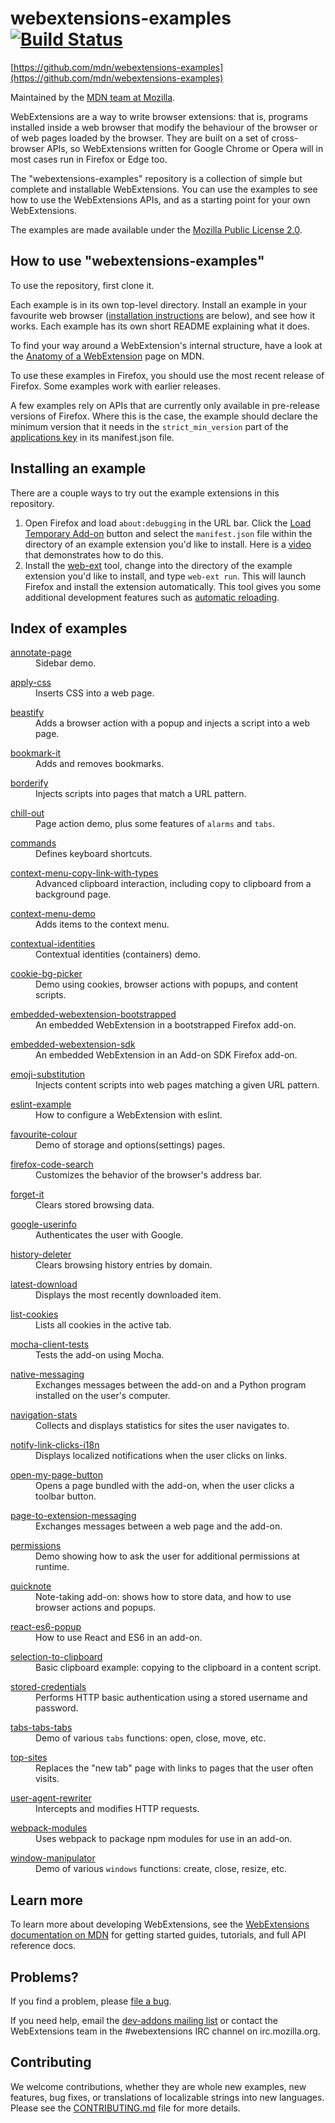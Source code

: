 # webextensions-examples [![Build Status](https://travis-ci.org/mdn/webextensions-examples.svg?branch=master)](https://travis-ci.org/mdn/webextensions-examples)

[https://github.com/mdn/webextensions-examples](https://github.com/mdn/webextensions-examples)

Maintained by the [MDN team at Mozilla](https://wiki.mozilla.org/MDN).

WebExtensions are a way to write browser extensions: that is, programs
installed inside a web browser that modify the behaviour of the browser or
of web pages loaded by the browser. They are built on a set of
cross-browser APIs, so WebExtensions written for Google Chrome or Opera will
in most cases run in Firefox or Edge too.

The "webextensions-examples" repository is a collection of simple but complete
and installable WebExtensions. You can use the examples to see how to use the
WebExtensions APIs, and as a starting point for your own WebExtensions.

The examples are made available under the
[Mozilla Public License 2.0](https://www.mozilla.org/en-US/MPL/2.0/).

## How to use "webextensions-examples"

To use the repository, first clone it.

Each example is in its own top-level directory. Install an example in your
favourite web browser ([installation instructions](#installing-an-example) are below),
and see how it works. Each example has its own short README explaining what
it does.

To find your way around a WebExtension's internal structure, have a look at the
[Anatomy of a WebExtension](https://developer.mozilla.org/en-US/Add-ons/WebExtensions/Anatomy_of_a_WebExtension)
page on MDN.

To use these examples in Firefox, you should use the most recent release
of Firefox. Some examples work with earlier releases.

A few examples rely on APIs that are currently only available in pre-release
versions of Firefox. Where this is the case, the example should declare
the minimum version that it needs in the `strict_min_version` part of the
[applications key](https://developer.mozilla.org/en-US/Add-ons/WebExtensions/manifest.json/applications)
in its manifest.json file.

## Installing an example

There are a couple ways to try out the example extensions in this repository.

1. Open Firefox and load `about:debugging` in the URL bar. Click the
   [Load Temporary Add-on](https://developer.mozilla.org/en-US/Add-ons/WebExtensions/Temporary_Installation_in_Firefox)
   button and select the `manifest.json` file within the
   directory of an example extension you'd like to install.
   Here is a [video](https://www.youtube.com/watch?v=cer9EUKegG4)
   that demonstrates how to do this.
2. Install the
   [web-ext](https://developer.mozilla.org/en-US/Add-ons/WebExtensions/Getting_started_with_web-ext)
   tool, change into the directory of the example extension
   you'd like to install, and type `web-ext run`. This will launch Firefox and
   install the extension automatically. This tool gives you some
   additional development features such as
   [automatic reloading](https://developer.mozilla.org/en-US/Add-ons/WebExtensions/Getting_started_with_web-ext#Automatic_extension_reloading).

## Index of examples

<dl><dt><a href="https://github.com/mdn/webextensions-examples/tree/master/annotate-page">annotate-page</a></dt>
<dd>Sidebar demo.</dd>
</dl>

<dl><dt><a href="https://github.com/mdn/webextensions-examples/tree/master/apply-css">apply-css</a></dt>
<dd>Inserts CSS into a web page.</dd>
</dl>

<dl><dt><a href="https://github.com/mdn/webextensions-examples/tree/master/beastify">beastify</a></dt>
<dd>Adds a browser action with a popup and injects a script into a web page.</dd>
</dl>

<dl><dt><a href="https://github.com/mdn/webextensions-examples/tree/master/bookmark-it">bookmark-it</a></dt>
<dd>Adds and removes bookmarks.</dd>
</dl>

<dl><dt><a href="https://github.com/mdn/webextensions-examples/tree/master/borderify">borderify</a></dt>
<dd>Injects scripts into pages that match a URL pattern.</dd>
</dl>

<dl><dt><a href="https://github.com/mdn/webextensions-examples/tree/master/chill-out">chill-out</a></dt>
<dd>Page action demo, plus some features of <code>alarms</code> and <code>tabs</code>.</dd>
</dl>

<dl><dt><a href="https://github.com/mdn/webextensions-examples/tree/master/commands">commands</a></dt>
<dd>Defines keyboard shortcuts.</dd>
</dl>

<dl><dt><a href="https://github.com/mdn/webextensions-examples/tree/master/context-menu-copy-link-with-types">context-menu-copy-link-with-types</a></dt>
<dd>Advanced clipboard interaction, including copy to clipboard from a background page.</dd>
</dl>

<dl><dt><a href="https://github.com/mdn/webextensions-examples/tree/master/context-menu-demo">context-menu-demo</a></dt>
<dd>Adds items to the context menu.</dd>
</dl>

<dl><dt><a href="https://github.com/mdn/webextensions-examples/tree/master/contextual-identities">contextual-identities</a></dt>
<dd>Contextual identities (containers) demo.</dd>
</dl>

<dl><dt><a href="https://github.com/mdn/webextensions-examples/tree/master/cookie-bg-picker">cookie-bg-picker</a></dt>
<dd>Demo using cookies, browser actions with popups, and content scripts.</dd>
</dl>

<dl><dt><a href="https://github.com/mdn/webextensions-examples/tree/master/embedded-webextension-bootstrapped">embedded-webextension-bootstrapped</a></dt>
<dd>An embedded WebExtension in a bootstrapped Firefox add-on.</dd>
</dl>

<dl><dt><a href="https://github.com/mdn/webextensions-examples/tree/master/embedded-webextension-sdk">embedded-webextension-sdk</a></dt>
<dd>An embedded WebExtension in an Add-on SDK Firefox add-on.</dd>
</dl>

<dl><dt><a href="https://github.com/mdn/webextensions-examples/tree/master/emoji-substitution">emoji-substitution</a></dt>
<dd>Injects content scripts into web pages matching a given URL pattern.</dd>
</dl>

<dl><dt><a href="https://github.com/mdn/webextensions-examples/tree/master/eslint-example">eslint-example</a></dt>
<dd>How to configure a WebExtension with eslint.</dd>
</dl>

<dl><dt><a href="https://github.com/mdn/webextensions-examples/tree/master/favourite-colour">favourite-colour</a></dt>
<dd>Demo of storage and options(settings) pages.</dd>
</dl>

<dl><dt><a href="https://github.com/mdn/webextensions-examples/tree/master/firefox-code-search">firefox-code-search</a></dt>
<dd>Customizes the behavior of the browser's address bar.</dd>
</dl>

<dl><dt><a href="https://github.com/mdn/webextensions-examples/tree/master/forget-it">forget-it</a></dt>
<dd>Clears stored browsing data.</dd>
</dl>

<dl><dt><a href="https://github.com/mdn/webextensions-examples/tree/master/google-userinfo">google-userinfo</a></dt>
<dd>Authenticates the user with Google.</dd>
</dl>

<dl><dt><a href="https://github.com/mdn/webextensions-examples/tree/master/history-deleter">history-deleter</a></dt>
<dd>Clears browsing history entries by domain.</dd>
</dl>

<dl><dt><a href="https://github.com/mdn/webextensions-examples/tree/master/latest-download">latest-download</a></dt>
<dd>Displays the most recently downloaded item.</dd>
</dl>

<dl><dt><a href="https://github.com/mdn/webextensions-examples/tree/master/list-cookies">list-cookies</a></dt>
<dd>Lists all cookies in the active tab.</dd>
</dl>

<dl><dt><a href="https://github.com/mdn/webextensions-examples/tree/master/mocha-client-tests">mocha-client-tests</a></dt>
<dd>Tests the add-on using Mocha.</dd>
</dl>

<dl><dt><a href="https://github.com/mdn/webextensions-examples/tree/master/native-messaging">native-messaging</a></dt>
<dd>Exchanges messages between the add-on and a Python program installed on the user's computer.</dd>
</dl>

<dl><dt><a href="https://github.com/mdn/webextensions-examples/tree/master/navigation-stats">navigation-stats</a></dt>
<dd>Collects and displays statistics for sites the user navigates to.</dd>
</dl>

<dl><dt><a href="https://github.com/mdn/webextensions-examples/tree/master/notify-link-clicks-i18n">notify-link-clicks-i18n</a></dt>
<dd>Displays localized notifications when the user clicks on links.</dd>
</dl>

<dl><dt><a href="https://github.com/mdn/webextensions-examples/tree/master/open-my-page-button">open-my-page-button</a></dt>
<dd>Opens a page bundled with the add-on, when the user clicks a toolbar button.</dd>
</dl>

<dl><dt><a href="https://github.com/mdn/webextensions-examples/tree/master/page-to-extension-messaging">page-to-extension-messaging</a></dt>
<dd>Exchanges messages between a web page and the add-on.</dd>
</dl>

<dl><dt><a href="https://github.com/mdn/webextensions-examples/tree/master/permissions">permissions</a></dt>
<dd>Demo showing how to ask the user for additional permissions at runtime.</dd>
</dl>

<dl><dt><a href="https://github.com/mdn/webextensions-examples/tree/master/quicknote">quicknote</a></dt>
<dd>Note-taking add-on: shows how to store data, and how to use browser actions and popups.</dd>
</dl>

<dl><dt><a href="https://github.com/mdn/webextensions-examples/tree/master/react-es6-popup">react-es6-popup</a></dt>
<dd>How to use React and ES6 in an add-on.</dd>
</dl>

<dl><dt><a href="https://github.com/mdn/webextensions-examples/tree/master/selection-to-clipboard">selection-to-clipboard</a></dt>
<dd>Basic clipboard example: copying to the clipboard in a content script.</dd>
</dl>

<dl><dt><a href="https://github.com/mdn/webextensions-examples/tree/master/stored-credentials">stored-credentials</a></dt>
<dd>Performs HTTP basic authentication using a stored username and password.</dd>
</dl>

<dl><dt><a href="https://github.com/mdn/webextensions-examples/tree/master/tabs-tabs-tabs">tabs-tabs-tabs</a></dt>
<dd>Demo of various <code>tabs</code> functions: open, close, move, etc.</dd>
</dl>

<dl><dt><a href="https://github.com/mdn/webextensions-examples/tree/master/top-sites">top-sites</a></dt>
<dd>Replaces the "new tab" page with links to pages that the user often visits.</dd>
</dl>

<dl><dt><a href="https://github.com/mdn/webextensions-examples/tree/master/user-agent-rewriter">user-agent-rewriter</a></dt>
<dd>Intercepts and modifies HTTP requests.</dd>
</dl>

<dl><dt><a href="https://github.com/mdn/webextensions-examples/tree/master/webpack-modules">webpack-modules</a></dt>
<dd>Uses webpack to package npm modules for use in an add-on.</dd>
</dl>

<dl><dt><a href="https://github.com/mdn/webextensions-examples/tree/master/window-manipulator">window-manipulator</a></dt>
<dd>Demo of various <code>windows</code> functions: create, close, resize, etc.</dd>
</dl>

## Learn more

To learn more about developing WebExtensions, see the
[WebExtensions documentation on MDN](https://developer.mozilla.org/en-US/Add-ons/WebExtensions)
for getting started guides, tutorials, and full API reference docs.

## Problems?

If you find a problem, please [file a bug](https://github.com/mdn/webextensions-examples/issues/new).

If you need help, email the [dev-addons mailing list](https://mail.mozilla.org/listinfo/dev-addons) or contact the WebExtensions team in the #webextensions IRC channel on irc.mozilla.org.

## Contributing

We welcome contributions, whether they are whole new examples, new features,
bug fixes, or translations of localizable strings into new languages. Please
see the [CONTRIBUTING.md](https://github.com/mdn/webextensions-examples/blob/master/CONTRIBUTING.md) file for more details.
